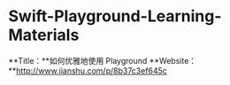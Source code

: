 # Swift-Playground-Learning-Materials

**Title：**如何优雅地使用 Playground
**Website：**http://www.jianshu.com/p/8b37c3ef645c
